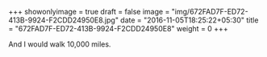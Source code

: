 +++
showonlyimage = true
draft = false
image = "img/672FAD7F-ED72-413B-9924-F2CDD24950E8.jpg"
date = "2016-11-05T18:25:22+05:30"
title = "672FAD7F-ED72-413B-9924-F2CDD24950E8"
weight = 0
+++

And I would walk 10,000 miles.

